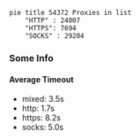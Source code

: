 
```mermaid
pie title 54372 Proxies in list
    "HTTP" : 24007
    "HTTPS": 7694
    "SOCKS" : 29204
```

### Some Info
#### Average Timeout

- mixed: 3.5s
- http: 1.7s
- https: 8.2s
- socks: 5.0s